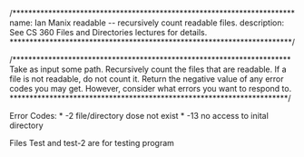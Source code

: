 /***********************************************************************
name: Ian Manix
    readable -- recursively count readable files.
description:    
    See CS 360 Files and Directories lectures for details.
***********************************************************************/

/**********************************************************************
Take as input some path. Recursively count the files that are readable.
If a file is not readable, do not count it. Return the negative value
of any error codes you may get. However, consider what errors you want
to respond to.
**********************************************************************/

Error Codes:
    * -2  file/directory dose not exist
    * -13 no access to inital directory 

Files Test and test-2 are for testing program